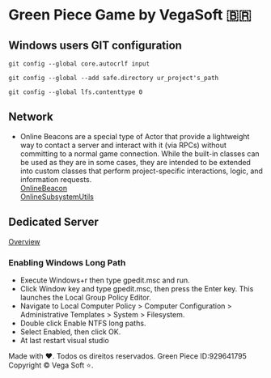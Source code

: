 # Green Piece Game by VegaSoft :brazil:

## Windows users GIT configuration
```console
git config --global core.autocrlf input
```
```console
git config --global --add safe.directory ur_project's_path
```
```console
git config --global lfs.contenttype 0
```

## Network
- Online Beacons are a special type of Actor that provide a lightweight way to contact a server and interact with it (via RPCs) without committing to a normal game connection. While the built-in classes can be used as they are in some cases, they are intended to be extended into custom classes that perform project-specific interactions, logic, and information requests.    
[OnlineBeacon](https://docs.unrealengine.com/4.27/en-US/InteractiveExperiences/Networking/OnlineBeacons/)   
[OnlineSubsystemUtils](https://docs.unrealengine.com/4.26/en-US/API/Plugins/OnlineSubsystemUtils/)

## Dedicated Server
[Overview](https://docs.redpoint.games/eos-online-subsystem/docs/dedis_overview/)

### Enabling Windows Long Path
- Execute Windows+r then type gpedit.msc and run.
- Click Window key and type gpedit.msc, then press the Enter key. This launches the Local Group Policy Editor.
- Navigate to Local Computer Policy > Computer Configuration > Administrative Templates > System > Filesystem.
- Double click Enable NTFS long paths.
- Select Enabled, then click OK.
- At last restart visual studio

Made with :heart:. Todos os direitos reservados. Green Piece ID:929641795 Copyright © Vega Soft :star:.
